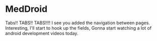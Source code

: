 # MedDroid
Tabs!! TABS!! TABS!!!!
I see you added the navigation between pages. 
Interesting, I'll start to hook up the fields, 
Gonna start watching a lot of android development videos today.

